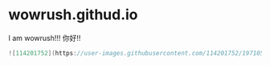 # wowrush.githud.io
I am wowrush!!!
你好!!
 
 ```cpp
![114201752](https://user-images.githubusercontent.com/114201752/197105486-27e54f3f-4cfd-4111-a319-475d707af155.jpg)
